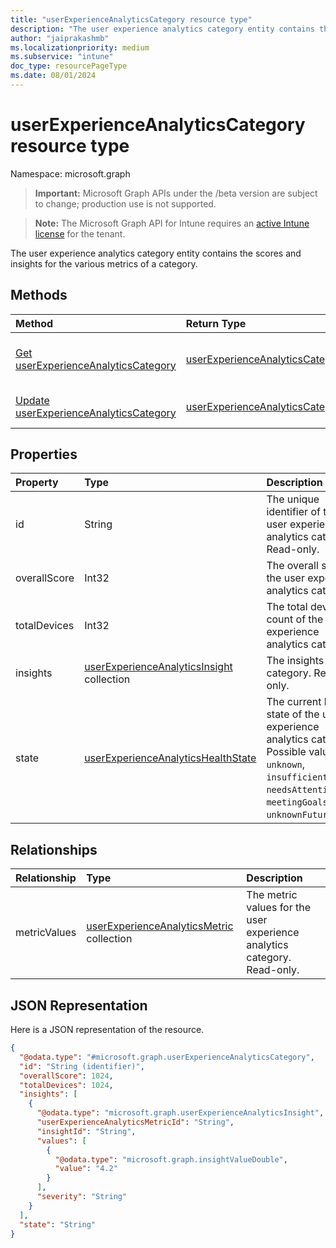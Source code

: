 ```yaml
---
title: "userExperienceAnalyticsCategory resource type"
description: "The user experience analytics category entity contains the scores and insights for the various metrics of a category."
author: "jaiprakashmb"
ms.localizationpriority: medium
ms.subservice: "intune"
doc_type: resourcePageType
ms.date: 08/01/2024
---
```


# userExperienceAnalyticsCategory resource type

Namespace: microsoft.graph

> **Important:** Microsoft Graph APIs under the /beta version are subject to change; production use is not supported.

> **Note:** The Microsoft Graph API for Intune requires an [active Intune license](https://go.microsoft.com/fwlink/?linkid=839381) for the tenant.

The user experience analytics category entity contains the scores and insights for the various metrics of a category.

## Methods
|Method|Return Type|Description|
|:---|:---|:---|
|[Get userExperienceAnalyticsCategory](../api/intune-devices-userexperienceanalyticscategory-get.md)|[userExperienceAnalyticsCategory](../resources/intune-devices-userexperienceanalyticscategory.md)|Read properties and relationships of the [userExperienceAnalyticsCategory](../resources/intune-devices-userexperienceanalyticscategory.md) object.|
|[Update userExperienceAnalyticsCategory](../api/intune-devices-userexperienceanalyticscategory-update.md)|[userExperienceAnalyticsCategory](../resources/intune-devices-userexperienceanalyticscategory.md)|Update the properties of a [userExperienceAnalyticsCategory](../resources/intune-devices-userexperienceanalyticscategory.md) object.|

## Properties
|Property|Type|Description|
|:---|:---|:---|
|id|String|The unique identifier of the user experience analytics category. Read-only.|
|overallScore|Int32|The overall score of the user experience analytics category.|
|totalDevices|Int32|The total device count of the user experience analytics category.|
|insights|[userExperienceAnalyticsInsight](../resources/intune-devices-userexperienceanalyticsinsight.md) collection|The insights for the category. Read-only.|
|state|[userExperienceAnalyticsHealthState](../resources/intune-devices-userexperienceanalyticshealthstate.md)|The current health state of the user experience analytics category. Possible values are: `unknown`, `insufficientData`, `needsAttention`, `meetingGoals`, `unknownFutureValue`.|

## Relationships
|Relationship|Type|Description|
|:---|:---|:---|
|metricValues|[userExperienceAnalyticsMetric](../resources/intune-devices-userexperienceanalyticsmetric.md) collection|The metric values for the user experience analytics category. Read-only.|

## JSON Representation
Here is a JSON representation of the resource.
<!-- {
  "blockType": "resource",
  "keyProperty": "id",
  "@odata.type": "microsoft.graph.userExperienceAnalyticsCategory"
}
-->
``` json
{
  "@odata.type": "#microsoft.graph.userExperienceAnalyticsCategory",
  "id": "String (identifier)",
  "overallScore": 1024,
  "totalDevices": 1024,
  "insights": [
    {
      "@odata.type": "microsoft.graph.userExperienceAnalyticsInsight",
      "userExperienceAnalyticsMetricId": "String",
      "insightId": "String",
      "values": [
        {
          "@odata.type": "microsoft.graph.insightValueDouble",
          "value": "4.2"
        }
      ],
      "severity": "String"
    }
  ],
  "state": "String"
}
```
